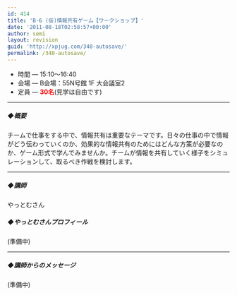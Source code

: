 ```yaml
---
id: 414
title: 'B-6 (仮)情報共有ゲーム【ワークショップ】'
date: '2011-08-18T02:58:57+00:00'
author: semi
layout: revision
guid: 'http://xpjug.com/340-autosave/'
permalink: /340-autosave/
---
```


- 時間 — 15:10～16:40
- 会場 — B会場：55N号館 1F 大会議室2
- 定員 — **<font color="red">30名</font>**(見学は自由です)

---

##### ◆概要

チームで仕事をする中で、情報共有は重要なテーマです。日々の仕事の中で情報がどう伝わっていくのか、効果的な情報共有のためにはどんな方策が必要なのか、ゲーム形式で学んでみませんか。チームが情報を共有していく様子をシミュレーションして、取るべき作戦を検討します。

---

##### ◆講師

やっとむさん

##### ◆やっとむさんプロフィール

(準備中)

---

##### ◆講師からのメッセージ

(準備中)
